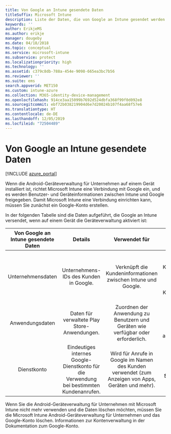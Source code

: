 ```yaml
---
title: Von Google an Intune gesendete Daten
titleSuffix: Microsoft Intune
description: Liste der Daten, die von Google an Intune gesendet werden.
keywords: ''
author: ErikjeMS
ms.author: erikje
manager: dougeby
ms.date: 04/18/2018
ms.topic: conceptual
ms.service: microsoft-intune
ms.subservice: protect
ms.localizationpriority: high
ms.technology: ''
ms.assetid: c379c8db-788a-454e-9098-665ea3bc7b56
ms.reviewer: ''
ms.suite: ems
search.appverid: MET150
ms.custom: intune-azure
ms.collection: M365-identity-device-management
ms.openlocfilehash: 914ce3aa15099b7692d524dbfa368f99f0d092e8
ms.sourcegitcommit: ebf72b038219904d6e7d20024b107f4aa68f57e6
ms.translationtype: HT
ms.contentlocale: de-DE
ms.lasthandoff: 12/05/2019
ms.locfileid: "72504489"
---
```

# <a name="data-google-sends-to-intune"></a>Von Google an Intune gesendete Daten

[!INCLUDE [azure_portal](../includes/azure_portal.md)]

Wenn die Android-Geräteverwaltung für Unternehmen auf einem Gerät installiert ist, richtet Microsoft Intune eine Verbindung mit Google ein, und es werden Benutzer- und Geräteinformationen zwischen Intune und Google freigegeben. Damit Microsoft Intune eine Verbindung einrichten kann, müssen Sie zunächst ein Google-Konto erstellen.

In der folgenden Tabelle sind die Daten aufgeführt, die Google an Intune versendet, wenn auf einem Gerät die Geräteverwaltung aktiviert ist:


| Von Google an Intune gesendete Daten | Details | Verwendet für | Beispiel |
|:---:|:---:|:---:|:---:|
| Unternehmensdaten | Unternehmens-IDs des Kunden in Google. | Verknüpft die Kundeninformationen zwischen Intune und Google. | **enterpriseId** Beispiel: LC04eik8a6.<br>**Name**. Der Administratorname, wie bei der Konfiguration von Android für das Unternehmen eingegeben. Beispiel: Joe Smith<br>**Administrator-E-Mail-Adresse**. YourAdmin@gmail.com, die bei der Konfiguration von Android für das Unternehmen verwendet wurde. |
| Anwendungsdaten | Daten für verwaltete Play Store-Anwendungen. | Zuordnen der Anwendung zu Benutzern und Geräten wie verfügbar oder erforderlich. | **Anwendungsname** – Beispiel: Contoso Warehouse Inventory Application<br>**Eindeutiger Bezeichner zur Darstellung der Anwendung** – Beispiel: app:com.Contoso.Warehouse.InventoryTracking |
| Dienstkonto | Eindeutiges internes Google-Dienstkonto für die Verwendung bei bestimmten Kundenanrufen. | Wird für Anrufe in Google im Namen des Kunden verwendet (zum Anzeigen von Apps, Geräten und mehr). | **Name** – Beispiel: InternalAccount@InternalService.com.<br>**Schlüssel** – Beispiel: ServiceAccountPassword |


Wenn Sie die Android-Geräteverwaltung für Unternehmen mit Microsoft Intune nicht mehr verwenden und die Daten löschen möchten, müssen Sie die Microsoft Intune Android-Geräteverwaltung für Unternehmen und das Google-Konto löschen. Informationen zur Kontenverwaltung in der Dokumentation zum Google-Konto.


